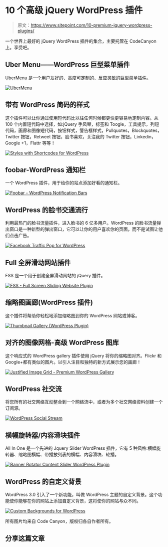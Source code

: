 # 10 个高级 jQuery WordPress 插件

> 原文：<https://www.sitepoint.com/10-premium-jquery-wordpress-plugins/>

一个世界上最好的 jQuery WordPress 插件的集合，主要托管在 CodeCanyon 上。享受吧。

## Uber Menu——WordPress 巨型菜单插件

UberMenu 是一个用户友好的、高度可定制的、反应灵敏的巨型菜单插件。

[![UberMenu](img/b91886005a629d30bb7913186c2fbfea.png "UberMenu")](http://codecanyon.net/item/ubermenu-wordpress-mega-menu-plugin/154703?ref=sdeering)

## 带有 WordPress 简码的样式

这个插件可以让你通过使用短代码比以往任何时候都更快更容易地定制内容。从 100 个内置短代码中选择，如:jQuery 手风琴，标签和 Toogle，工具提示，列短代码，画廊和图像短代码，按钮样式，警告框样式，Pullquotes，Blockquotes，Twitter 按钮，Retweet 按钮，脸书喜欢，关注我的 Twitter 按钮，Linkedin，Google +1，Flattr 等等！

[![Styles with Shortcodes for WordPress](img/0dc65d681fc55f5cbfdee7967ac4b1d8.png "Styles with Shortcodes for WordPress")](http://codecanyon.net/item/styles-with-shortcodes-for-wordpress/142221?ref=sdeering)

## foobar-WordPress 通知栏

一个 WordPress 插件，用于给你的站点添加好看的通知栏。

[![Foobar - WordPress Notification Bars](img/43986ac45cc55bda85556bd7d86ad07c.png "Foobar - WordPress Notification Bars")](http://codecanyon.net/item/foobar-wordpress-notification-bars/411466?ref=sdeering)

## WordPress 的脸书交通流行

利用最热门的脸书流量插件，进入脸书的 6 亿多用户。WordPress 的脸书流量弹出窗口是一种新型的弹出窗口，它可以让你的用户喜欢你的页面，而不是试图让他们点击广告。

[![Facebook Traffic Pop for WordPress](img/6cac51225b0dfe2b70f258e49a635f13.png "Facebook Traffic Pop for WordPress")](http://codecanyon.net/item/facebook-traffic-pop-for-wordpress/150963?ref=sdeering)

## Full 全屏滑动网站插件

FSS 是一个用于创建全屏滑动网站的 jQuery 插件。

[![FSS - Full Screen Sliding Website Plugin](img/308de6334825051c30bbea1871972fca.png "FSS - Full Screen Sliding Website Plugin")](http://codecanyon.net/item/fss-full-screen-sliding-website-plugin/159103?ref=sdeering)

## 缩略图画廊(WordPress 插件)

这个插件将帮助你轻松地添加缩略图到你的 WordPress 网站或博客。

[![Thumbnail Gallery (WordPress Plugin)](img/319932dd85ee3d373362dba24fa13b98.png "Thumbnail Gallery (WordPress Plugin)")](http://codecanyon.net/item/thumbnail-gallery-wordpress-plugin/294024?ref=sdeering)

## 对齐的图像网格-高级 WordPress 图库

这个响应式的 WordPress gallery 插件使用 jQuery 将你的缩略图对齐。Flickr 和 Google+都有类似的图片。以引人注目和独特的新方式展示您的画廊！

[![Justified Image Grid - Premium WordPress Gallery](img/17f09fc1150afc936789325b35307e93.png "Justified Image Grid - Premium WordPress Gallery")](http://codecanyon.net/item/justified-image-grid-premium-wordpress-gallery/2594251?ref=sdeering)

## WordPress 社交流

将您所有的社交网络互动整合到一个网络流中，或者为多个社交网络资料创建一个订阅源。

[![WordPress Social Stream](img/7af55b234bb4ab3b642f650fbf3712c7.png "WordPress Social Stream")](http://codecanyon.net/item/wordpress-social-stream/2201708?ref=sdeering)

## 横幅旋转器/内容滑块插件

All In One 是一个先进的 Jquery Slider WordPress 插件，它有 5 种风格:横幅旋转器、缩略图横幅、带播放列表的横幅、内容滑块、轮播。

[![Banner Rotator Content Slider WordPress Plugin](img/162a36216a72a76dbfe7b825cf083177.png "Banner Rotator Content Slider WordPress Plugin")](http://codecanyon.net/item/banner-rotator-content-slider-wordpress-plugin/1903226?ref=sdeering)

## WordPress 的自定义背景

WordPress 3.0 引入了一个新功能，叫做 WordPress 主题的自定义背景。这个功能使你能够在你的网站上添加自定义背景，这将使你的网站与众不同。

[![Custom Backgrounds for WordPress](img/bd880ee7ae9bc2cd7cf9f94f4aa1ba3c.png "Custom Backgrounds for WordPress")](http://codecanyon.net/item/custom-backgrounds-for-wordpress/121983?ref=sdeering)

所有图片均来自 Code Canyon，版权归各自作者所有。

## 分享这篇文章